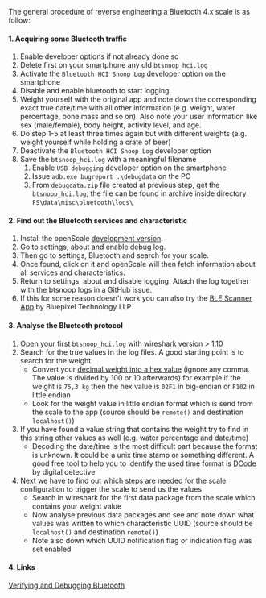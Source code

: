 The general procedure of reverse engineering a Bluetooth 4.x scale is as follow:

#### 1. Acquiring some Bluetooth traffic
1. Enable developer options if not already done so
1. Delete first on your smartphone any old `btsnoop_hci.log`
1. Activate the `Bluetooth HCI Snoop Log` developer option on the smartphone 
1. Disable and enable bluetooth to start logging
1. Weight yourself with the original app and note down the corresponding exact true date/time with all other information (e.g. weight, water percentage, bone mass and so on). Also note your user information like sex (male/female), body height, activity level, and age.
1. Do step 1-5 at least three times again but with different weights (e.g. weight yourself while holding a crate of beer)
1. Deactivate the `Bluetooth HCI Snoop Log` developer option
1. Save the `btsnoop_hci.log` with a meaningful filename
    1. Enable `USB debugging` developer option on the smartphone
    1. Issue `adb.exe bugreport .\debugdata` on the PC
    1. From `debugdata.zip` file created at previous step, get the `btsnoop_hci.log`; the file can be found in archive inside directory `FS\data\misc\bluetooth\logs\`

#### 2. Find out the Bluetooth services and characteristic
1. Install the openScale [development version](https://github.com/oliexdev/openScale/releases/tag/travis-dev-build).
1. Go to settings, about and enable debug log.
1. Then go to settings, Bluetooth and search for your scale.
1. Once found, click on it and openScale will then fetch information about all services and characteristics.
1. Return to settings, about and disable logging. Attach the log together with the btsnoop logs in a GitHub issue.
1. If this for some reason doesn't work you can also try the [BLE Scanner App](https://play.google.com/store/apps/details?id=com.macdom.ble.blescanner) by Bluepixel Technology LLP.

#### 3. Analyse the Bluetooth protocol
1. Open your first `btsnoop_hci.log` with wireshark version > 1.10
1. Search for the true values in the log files. A good starting point is to search for the weight
    * Convert your [decimal weight into a hex value](http://www.binaryhexconverter.com/decimal-to-hex-converter) (ignore any comma. The value is divided by 100 or 10 afterwards) for example if the weight is `75,3 kg` then the hex value is `02F1` in big-endian or `F102` in little endian
    * Look for the weight value in little endian format which is send from the scale to the app (source should be `remote()` and destination `localhost()`)
1. If you have found a value string that contains the weight try to find in this string other values as well (e.g. water percentage and date/time)
    * Decoding the date/time is the most difficult part because the format is unknown. It could be a unix time stamp or something different. A good free tool to help you to identify the used time format is [DCode](http://www.digital-detective.co.uk/freetools/decode.asp) by digital detective
1. Next we have to find out which steps are needed for the scale configuration to trigger the scale to send us the values
    * Search in wireshark for the first data package from the scale which contains your weight value 
    * Now analyse previous data packages and see and note down what values was written to which characteristic UUID (source should be `localhost()` and destination `remote()`) 
    * Note also down which UUID notification flag or indication flag was set enabled

#### 4. Links

[Verifying and Debugging Bluetooth](https://source.android.com/devices/bluetooth/verifying_debugging#debugging-with-bug-reports)

